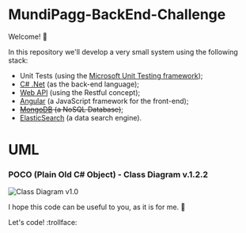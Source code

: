 # MundiPagg-BackEnd-Challenge

Welcome! :raised_hands:

In this repository we'll develop a very small system using the following stack:

* Unit Tests (using the [Microsoft Unit Testing framework](https://msdn.microsoft.com/en-us/library/ms243147.aspx));
* [C# .Net](https://msdn.microsoft.com/en-us/library/kx37x362.aspx) (as the back-end language);
* [Web API](https://msdn.microsoft.com/en-us/library/hh833994(v=vs.108).aspx) (using the Restful concept);
* [Angular](https://angularjs.org/) (a JavaScript framework for the front-end);
* ~~[MongoDB](https://www.mongodb.com/) (a NoSQL Database)~~;
* [ElasticSearch](https://www.elastic.co/) (a data search engine).

# UML

### POCO (Plain Old C# Object) - Class Diagram v.1.2.2

![Class Diagram v1.0](https://github.com/nmaia/MundiPagg-BackEnd-Challenge/blob/master/Images/UML/ClassDiagram_1.2.2.png)

I hope this code can be useful to you, as it is for me. :metal:

Let's code! :trollface:
